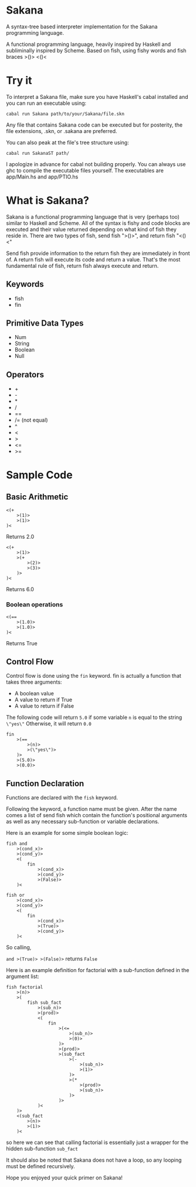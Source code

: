 # Sakana

A syntax-tree based interpreter implementation for the Sakana programming language.

A functional programming language, heavily inspired by Haskell and subliminally inspired by Scheme.
Based on fish, using fishy words and fish braces >()> <()<

# Try it

To interpret a Sakana file, make sure you have Haskell's cabal installed
and you can run an executable using:

```cabal run Sakana path/to/your/Sakana/file.skn```

Any file that contains Sakana code can be executed but for posterity,
the file extensions, .skn, or .sakana are preferred.

You can also peak at the file's tree structure using:

```cabal run SakanaST path/```

I apologize in advance for cabal not building properly. You can always use ghc to compile
the executable files yourself.
The executables are app/Main.hs and app/PTIO.hs

# What is Sakana?

Sakana is a functional programming language that is very (perhaps too) similar to Haskell and Scheme.
All of the syntax is fishy and code blocks are executed and their value returned depending on what kind of fish they reside in.
There are two types of fish, send fish ">()>", and return fish "<()<"

Send fish provide information to the return fish they are immediately in front of.
A return fish will execute its code and return a value. That's the most fundamental rule of fish,
return fish always execute and return.

## Keywords

- fish
- fin

## Primitive Data Types

- Num
- String
- Boolean
- Null

## Operators

- \+
- \-
- \*
- /
- ==
- /= (not equal)
- \^
- \<
- \>
- \<=
- \>=

# Sample Code

## Basic Arithmetic

```
<(+
    >(1)>
    >(1)>
)<
```
Returns 2.0

```
<(+
    >(1)>
    >(+
        >(2)>
        >(3)>
    )>
)<
```
Returns 6.0

### Boolean operations

```
<(==
    >(1.0)>
    >(1.0)>
)<
```
Returns True

## Control Flow

Control flow is done using the ```fin``` keyword.
fin is actually a function that takes three arguments:
- A boolean value
- A value to return if True
- A value to return if False

The following code will return ```5.0``` if some variable ```n``` is equal to the string ```\"yes\"```
Otherwise, it will return ```0.0```

```
fin
    >(==
        >(n)>
        >(\"yes\")>
    )>
    >(5.0)>
    >(0.0)>
```

## Function Declaration

Functions are declared with the ```fish``` keyword.

Following the keyword, a function name must be given. After the name comes a list of send fish which contain the function's positional arguments as well as any necessary sub-function or variable declarations.

Here is an example for some simple boolean logic:

```
fish and
    >(cond_x)>
    >(cond_y)>
    <(
        fin
            >(cond_x)>
            >(cond_y)>
            >(False)>
    )<
```

```
fish or
    >(cond_x)>
    >(cond_y)>
    <(
        fin
            >(cond_x)>
            >(True)>
            >(cond_y)>
    )<
```

So calling,

``` and >(True)> >(False)> ```
returns ```False```

Here is an example definition for factorial with a sub-function defined in the argument list:

```
fish factorial
    >(n)>
    >(
        fish sub_fact
            >(sub_n)>
            >(prod)>
            <(
                fin
                    >(<=
                        >(sub_n)>
                        >(0)>
                    )>
                    >(prod)>
                    >(sub_fact
                        >(-
                            >(sub_n)>
                            >(1)>
                        )>
                        >(*
                            >(prod)>
                            >(sub_n)>
                        )>
                    )>
            )<
    )>
    <(sub_fact
        >(n)>
        >(1)>
    )<
```

so here we can see that calling factorial is essentially just a wrapper for the hidden sub-function ```sub_fact```

It should also be noted that Sakana does not have a loop, so any looping must be defined recursively.

Hope you enjoyed your quick primer on Sakana!